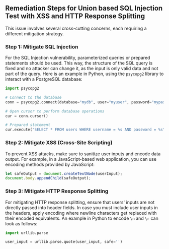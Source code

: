 

## Remediation Steps for Union based SQL Injection Test with XSS and HTTP Response Splitting

This issue involves several cross-cutting concerns, each requiring a different mitigation strategy. 

### Step 1: Mitigate SQL Injection
For the SQL Injection vulnerability, parameterized queries or prepared statements should be used. This way, the structure of the SQL query is fixed and no attacker can change it, as the input is only valid data and not part of the query. Here is an example in Python, using the `psycopg2` library to interact with a PostgreSQL database:

```python
import psycopg2

# Connect to the database
conn = psycopg2.connect(database="mydb", user="myuser", password="mypassword")

# Open cursor to perform database operations
cur = conn.cursor()

# Prepared statement
cur.execute("SELECT * FROM users WHERE username = %s AND password = %s", (username, hashed_password))
```

### Step 2: Mitigate XSS (Cross-Site Scripting)
To prevent XSS attacks, make sure to sanitize user inputs and encode data output. For example, in a JavaScript-based web application, you can use encoding methods provided by JavaScript:

```javascript
let safeOutput = document.createTextNode(userInput);
document.body.appendChild(safeOutput);
```

### Step 3: Mitigate HTTP Response Splitting
For mitigating HTTP response splitting, ensure that users' inputs are not directly passed into header fields. In case you must include user inputs in the headers, apply encoding where newline characters get replaced with their encoded equivalents. An example in Python to encode `\n` and `\r` can look as follows:

```python
import urllib.parse

user_input = urllib.parse.quote(user_input, safe='')
```